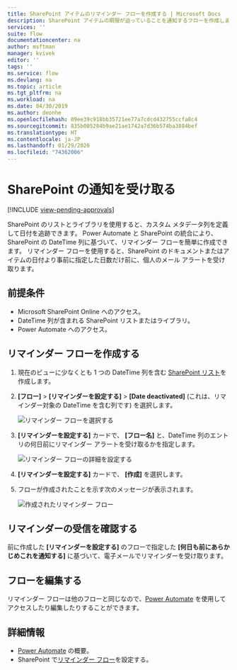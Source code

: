 ```yaml
---
title: SharePoint アイテムのリマインダー フローを作成する | Microsoft Docs
description: SharePoint アイテムの期限が迫っていることを通知するフローを作成します。
services: ''
suite: flow
documentationcenter: na
author: msftman
manager: kvivek
editor: ''
tags: ''
ms.service: flow
ms.devlang: na
ms.topic: article
ms.tgt_pltfrm: na
ms.workload: na
ms.date: 04/30/2019
ms.author: deonhe
ms.openlocfilehash: 09ee39c918bb35721ee77a7cdcd432755ccfa8c4
ms.sourcegitcommit: 835b005284b9ae21ae1742a7d36b574ba3884bef
ms.translationtype: HT
ms.contentlocale: ja-JP
ms.lasthandoff: 01/29/2020
ms.locfileid: "74362006"
---
```

# <a name="sharepoint-remind-me"></a>SharePoint の通知を受け取る
[!INCLUDE [view-pending-approvals](includes/cc-rebrand.md)]

SharePoint のリストとライブラリを使用すると、カスタム メタデータ列を定義して日付を追跡できます。 Power Automate と SharePoint の統合により、SharePoint の DateTime 列に基づいて、リマインダー フローを簡単に作成できます。 リマインダー フローを使用すると、SharePoint のドキュメントまたはアイテムの日付より事前に指定した日数だけ前に、個人のメール アラートを受け取ります。

## <a name="prerequisites"></a>前提条件
- Microsoft SharePoint Online へのアクセス。
- DateTime 列が含まれる SharePoint リストまたはライブラリ。
- Power Automate へのアクセス。

## <a name="create-a-reminder-flow"></a>リマインダー フローを作成する

 1. 現在のビューに少なくとも 1 つの DateTime 列を含む [SharePoint リスト](https://support.office.com/article/Create-a-list-in-SharePoint-0D397414-D95F-41EB-ADDD-5E6EFF41B083)を作成します。 
 1. **[フロー]**  >  **[リマインダーを設定する]**  >  **[Date deactivated]** (これは、リマインダー対象の DateTime を含む列です) を選択します。

     ![リマインダー フローを選択する](media/create-sharepoint-reminder-flows/select-reminder-flow.png)

1. **[リマインダーを設定する]** カードで、 **[フロー名]** と、DateTime 列のエントリの何日前にリマインダー アラートを受け取るかを指定します。

    ![リマインダー フローの詳細を設定する](media/create-sharepoint-reminder-flows/set-reminder-details.png)

1. **[リマインダーを設定する]** カードで、 **[作成]** を選択します。

1. フローが作成されたことを示す次のメッセージが表示されます。

    ![作成されたリマインダー フロー](media/create-sharepoint-reminder-flows/success.png)
    

## <a name="confirm-reminders-received"></a>リマインダーの受信を確認する

前に作成した **[リマインダーを設定する]** のフローで指定した **[何日も前にあらかじめこれを通知する]** に基づいて、電子メールでリマインダーを受け取ります。 

## <a name="edit-your-flow"></a>フローを編集する

リマインダー フローは他のフローと同じなので、[Power Automate](https://flow.microsoft.com) を使用してアクセスしたり編集したりすることができます。

## <a name="learn-more"></a>詳細情報

- [Power Automate](https://flow.microsoft.com) の概要。
- SharePoint で[リマインダー フロー](https://support.office.com/article/set-a-reminder-flow-23c0e172-1fc1-4ac8-a9db-cd0b81d634d8)を設定する。


